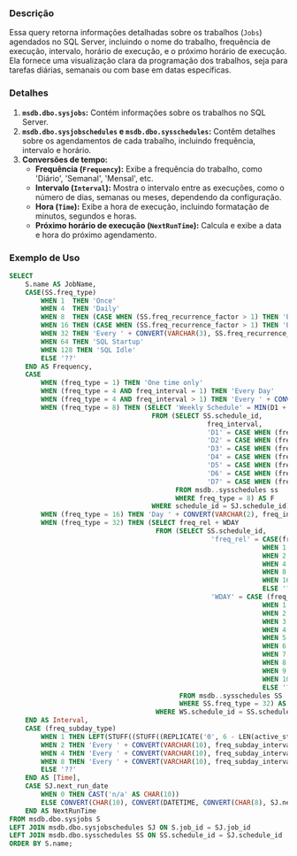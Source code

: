 ### Descrição
Essa query retorna informações detalhadas sobre os trabalhos (`Jobs`) agendados no SQL Server, incluindo o nome do trabalho, frequência de execução, intervalo, horário de execução, e o próximo horário de execução. Ela fornece uma visualização clara da programação dos trabalhos, seja para tarefas diárias, semanais ou com base em datas específicas.

### Detalhes
1. **`msdb.dbo.sysjobs`:** Contém informações sobre os trabalhos no SQL Server.
2. **`msdb.dbo.sysjobschedules` e `msdb.dbo.sysschedules`:** Contêm detalhes sobre os agendamentos de cada trabalho, incluindo frequência, intervalo e horário.
3. **Conversões de tempo:**
   - **Frequência (`Frequency`):** Exibe a frequência do trabalho, como 'Diário', 'Semanal', 'Mensal', etc.
   - **Intervalo (`Interval`):** Mostra o intervalo entre as execuções, como o número de dias, semanas ou meses, dependendo da configuração.
   - **Hora (`Time`):** Exibe a hora de execução, incluindo formatação de minutos, segundos e horas.
   - **Próximo horário de execução (`NextRunTime`):** Calcula e exibe a data e hora do próximo agendamento.

### Exemplo de Uso
```sql
SELECT 
    S.name AS JobName,                    
    CASE(SS.freq_type)
        WHEN 1  THEN 'Once'
        WHEN 4  THEN 'Daily'
        WHEN 8  THEN (CASE WHEN (SS.freq_recurrence_factor > 1) THEN 'Every ' + CONVERT(VARCHAR(3), SS.freq_recurrence_factor) + ' Weeks' ELSE 'Weekly' END)
        WHEN 16 THEN (CASE WHEN (SS.freq_recurrence_factor > 1) THEN 'Every ' + CONVERT(VARCHAR(3), SS.freq_recurrence_factor) + ' Months' ELSE 'Monthly' END)
        WHEN 32 THEN 'Every ' + CONVERT(VARCHAR(3), SS.freq_recurrence_factor) + ' Months'
        WHEN 64 THEN 'SQL Startup'
        WHEN 128 THEN 'SQL Idle'
        ELSE '??'
    END AS Frequency,  
    CASE
        WHEN (freq_type = 1) THEN 'One time only'
        WHEN (freq_type = 4 AND freq_interval = 1) THEN 'Every Day'
        WHEN (freq_type = 4 AND freq_interval > 1) THEN 'Every ' + CONVERT(VARCHAR(10), freq_interval) + ' Days'
        WHEN (freq_type = 8) THEN (SELECT 'Weekly Schedule' = MIN(D1 + D2 + D3 + D4 + D5 + D6 + D7)
                                    FROM (SELECT SS.schedule_id,
                                                  freq_interval, 
                                                  'D1' = CASE WHEN (freq_interval & 1 <> 0) THEN 'Sun ' ELSE '' END,
                                                  'D2' = CASE WHEN (freq_interval & 2 <> 0) THEN 'Mon ' ELSE '' END,
                                                  'D3' = CASE WHEN (freq_interval & 4 <> 0) THEN 'Tue ' ELSE '' END,
                                                  'D4' = CASE WHEN (freq_interval & 8 <> 0) THEN 'Wed ' ELSE '' END,
                                                  'D5' = CASE WHEN (freq_interval & 16 <> 0) THEN 'Thu ' ELSE '' END,
                                                  'D6' = CASE WHEN (freq_interval & 32 <> 0) THEN 'Fri ' ELSE '' END,
                                                  'D7' = CASE WHEN (freq_interval & 64 <> 0) THEN 'Sat ' ELSE '' END
                                          FROM msdb..sysschedules ss
                                          WHERE freq_type = 8) AS F
                                    WHERE schedule_id = SJ.schedule_id)
        WHEN (freq_type = 16) THEN 'Day ' + CONVERT(VARCHAR(2), freq_interval) 
        WHEN (freq_type = 32) THEN (SELECT freq_rel + WDAY
                                     FROM (SELECT SS.schedule_id,
                                                   'freq_rel' = CASE(freq_relative_interval)
                                                                WHEN 1 THEN 'First'
                                                                WHEN 2 THEN 'Second'
                                                                WHEN 4 THEN 'Third'
                                                                WHEN 8 THEN 'Fourth'
                                                                WHEN 16 THEN 'Last'
                                                                ELSE '??' END,
                                                   'WDAY' = CASE (freq_interval)
                                                                WHEN 1 THEN ' Sun'
                                                                WHEN 2 THEN ' Mon'
                                                                WHEN 3 THEN ' Tue'
                                                                WHEN 4 THEN ' Wed'
                                                                WHEN 5 THEN ' Thu'
                                                                WHEN 6 THEN ' Fri'
                                                                WHEN 7 THEN ' Sat'
                                                                WHEN 8 THEN ' Day'
                                                                WHEN 9 THEN ' Weekday'
                                                                WHEN 10 THEN ' Weekend'
                                                                ELSE '??' END
                                           FROM msdb..sysschedules SS
                                           WHERE SS.freq_type = 32) AS WS 
                                     WHERE WS.schedule_id = SS.schedule_id) 
    END AS Interval,
    CASE (freq_subday_type)
        WHEN 1 THEN LEFT(STUFF((STUFF((REPLICATE('0', 6 - LEN(active_start_time))) + CONVERT(VARCHAR(6), active_start_time), 3, 0, ':')), 6, 0, ':'), 8)
        WHEN 2 THEN 'Every ' + CONVERT(VARCHAR(10), freq_subday_interval) + ' seconds'
        WHEN 4 THEN 'Every ' + CONVERT(VARCHAR(10), freq_subday_interval) + ' minutes'
        WHEN 8 THEN 'Every ' + CONVERT(VARCHAR(10), freq_subday_interval) + ' hours'
        ELSE '??'
    END AS [Time],
    CASE SJ.next_run_date
        WHEN 0 THEN CAST('n/a' AS CHAR(10))
        ELSE CONVERT(CHAR(10), CONVERT(DATETIME, CONVERT(CHAR(8), SJ.next_run_date)), 120) + ' ' + LEFT(STUFF((STUFF((REPLICATE('0', 6 - LEN(next_run_time))) + CONVERT(VARCHAR(6), next_run_time), 3, 0, ':')), 6, 0, ':'), 8)
    END AS NextRunTime
FROM msdb.dbo.sysjobs S
LEFT JOIN msdb.dbo.sysjobschedules SJ ON S.job_id = SJ.job_id  
LEFT JOIN msdb.dbo.sysschedules SS ON SS.schedule_id = SJ.schedule_id
ORDER BY S.name;